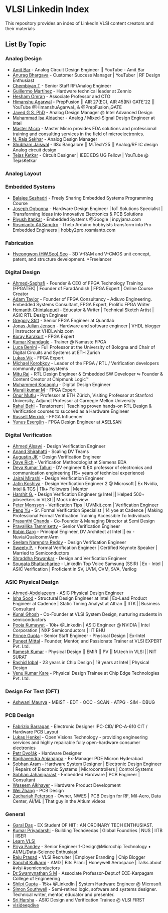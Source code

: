 # VLSI Linkedin Index
This repository provides an index of LinkedIn VLSI content creators and their materials

## List By Topic
### Analog Design
- [Amit Bar](https://www.linkedin.com/in/amitbarju2023/) - Analog Circuit Design Engineer || YouTube - Amit Bar
- [Anurag Bhargava](https://www.linkedin.com/in/anurag-bhargava-b64239b/) - Customer Success Manager | YouTuber | RF Design Enthusiast
- [Chembiyan T](https://www.linkedin.com/in/chembiyan-t-0b34b910/) - Senior Staff RF/Analog Engineer
- [Guillermo Martínez](https://www.linkedin.com/in/guillermb) - Hardware technical leader at Zennio
- [Hesham Omran](https://www.linkedin.com/in/omranh/) - Associate Professor and CTO
- [Himanshu Agarwal](https://www.linkedin.com/in/himanshu-agarwal-37148219a/) - PrepFusion || AIR 27(EC), AIR 45(IN) GATE'22 || YouTube @HimanshuAgarwal_ & @PrepFusion_GATE
- [Javed G S, PhD](https://www.linkedin.com/in/javed-g-s-phd/) - Analog Design Manager @ Intel Advanced Design
- [Muhammad Isa Aldacher](https://www.linkedin.com/in/muhammad-isa-aldacher-95336831/) - Analog / Mixed-Signal Design Engineer at Intel
- [Master Micro](https://www.linkedin.com/company/master-micro/) - Master Micro provides EDA solutions and professional training and consulting services in the field of microelectronics.
- [N. Raja Sekhar](https://www.linkedin.com/in/n-raja-sekhar-08ab1011/) - Analog Design Manager
- [Shubham Jaiswal](https://www.linkedin.com/in/shubhamjaiswal-iisc/) - IISc Bangalore || M.Tech’25 || Analog/RF IC design Analog circuit design
- [Tejas Ketkar](https://www.linkedin.com/in/tejas-ketkar-568863167/) - Circuit Designer | IEEE EDS UG Fellow | YouTube @ TejasKetkar

### Analog Layout
### Embedded Systems
- [Balajee Seshadri](https://www.linkedin.com/in/balajeeseshadri/) - Freely Sharing Embedded Systems Programming Course
- [Joseph Ogbonna](https://www.linkedin.com/in/joseph-ogbonna-2844171a5/) - Hardware Design Engineer | IoT Solutions Specialist | Transforming Ideas into Innovative Electronics & PCB Solutions
- [Piyush Itankar](https://www.linkedin.com/in/streetdogg/) - Embedded Systems @Google | inpyjama.com
- [Rosmianto Aji Saputro](https://www.linkedin.com/in/rosmianto/) - I help Arduino hobbyists transform into Pro Embedded Engineers | hobby2pro.rosmianto.com

### Fabrication
- [Hyeongwon (HW.Seo) Seo](https://www.linkedin.com/in/hyeongwon-seo-60206a244/) - 3D V-RAM and V-CMOS unit concept, patent, and structure development. *Freelancer

### Digital Design
- [Ahmed-Saghafi](https://www.linkedin.com/in/ahmad-saghafi/) - Founder & CEO of FPGA Technology Training (FPGATEK) | Founder of FaradAndish | FPGA Expert | Online Course Creator
- [Adam Taylor](https://www.linkedin.com/in/adam-taylor-8a991713/) - Founder of FPGA Consultancy - Adiuvo Engineering. Embedded Systems Consultant, FPGA Expert, Prolific FPGA Writer
- [Hemanth Chintalapudi](https://www.linkedin.com/in/hemanthch/) - Educator & Writer | Technical Sketch Artist | ASIC RTL Design Engineer
- [Gregory Stitt](https://www.linkedin.com/in/gregory-stitt-92ab1819/) - Senior FPGA Engineer at Quantlab
- [Jonas Julian Jensen](https://www.linkedin.com/in/jojuljen/) - Hardware and software engineer | VHDL blogger | Instructor at VHDLwhiz.com
- [Koray Karakurt](https://www.linkedin.com/in/koray-karakurt/) - FPGA Expert
- [Kumar Khandagle](https://www.linkedin.com/in/kumar-khandagle-6578b8194/) - Trainer @ Namaste FPGA
- [Luca Benini](https://www.linkedin.com/in/lubenini/) - Full Professor at the University of Bologna and Chair of Digital Circuits and Systems at ETH Zurich
- [Lukas Vik](https://www.linkedin.com/in/lukas-vik/) - FPGA Expert
- [Michael Korobkov](https://www.linkedin.com/in/korobkov-michael/) - Leader of the FPGA / RTL / Verification developers community @fpgasystems
- [Mitu Raj](https://www.linkedin.com/in/iammituraj/) - RTL Design Engineer & Embedded SW Developer ⇋ Founder & Content Creator at Chipmunk Logic™
- [Muhammed Kocaoglu](https://www.linkedin.com/in/muhammedkocaoglu/) - Digital Design Engineer
- [Murali kumar M](https://www.linkedin.com/in/thefpgaman/) - FPGA Expert
- [Onur Mutlu](https://www.linkedin.com/in/omutlu/) - Professor at ETH Zürich, Visiting Professor at Stanford University, Adjunct Professor at Carnegie Mellon University
- [Rahul Behl](https://www.linkedin.com/in/raulbehl/) - Tenstorrent | Teaching proven hands-on RTL Design & Verification courses to succeed as a Hardware Engineer
- [Russell Merrick](https://www.linkedin.com/in/russell-merrick-6058b34/) - FPGA Influencer
- [Yunus Esergün](https://www.linkedin.com/in/yunus-eserg%C3%BCn-673577202/) - FPGA Design Engineer at ASELSAN

### Digital Verification
- [Ahmed Alsawi](https://www.linkedin.com/in/ahmed-alsawi/) - Design Verification Engineer
- [Anand Shirahatti](https://www.linkedin.com/in/anand-shirahatti-1258235/) - Scaling DV Teams
- [Augustin JK](https://www.linkedin.com/in/augustin-jeba-kumar/) - Design Verification Engineer
- [Dave Rich](https://www.linkedin.com/in/davidrich/) - Verification Methodologist at Siemens EDA
- [Deva Kumar Talluri](https://www.linkedin.com/in/deva-kumar-talluri-028463284/) - DV engineer & EX professor of electronics and communication engineering (15+ years of technical experience)
- [Jairaj Mirashi](https://www.linkedin.com/in/jairaj-mirashi-design-verification-engineer/) - Design Verification Engineer
- [Jatin Koshiya](https://www.linkedin.com/in/jatinkoshiya/) - Design Verification Engineer 2 @ Microsoft | Ex Nvidia, Intel & TCS | 11k+ Followers | Mentor
- [Harshit G.](https://www.linkedin.com/in/harshitgupta97/) - Design Verification Engineer @ Intel || Helped 500+ jobseekers in VLSI || Mock interview
- [Peter Monsson](https://www.linkedin.com/in/petermonsson/) - Verification Tips | UVMkit.com | Verification Engineer
- [Peng Yu](https://www.linkedin.com/in/peng-y-90121b294/) - Sr. Formal Verification Specialist | 14 yoe at Cadence | Making Professional Formal Verification Training Accessible To Individuals
- [Prasanthi Chanda](https://www.linkedin.com/in/prasanthi-chanda-484205245/) - Co-Founder & Managing Director at Semi Design
- [Pravallika Tammisetty](https://www.linkedin.com/in/pravallika-tammisetty-629091173/) - Senior Verification Engineer
- [Robin Garg](https://www.linkedin.com/in/robingarg89/) - Principal Engineer, DV Architect at Intel || ex - Nuvia/Qualcomm/Arm
- [Seelam Narendra Reddy](https://www.linkedin.com/in/seelam-narendra-reddy-b66a56168/) - Design Verification Engineer
- [Sweety P.](https://www.linkedin.com/in/sweetypinjani/) - Formal Verification Engineer | Certified Keynote Speaker | Married to Semiconductors
- [Shraddha Pawankar](https://www.linkedin.com/in/shraddha-pawankar-abc/) - Design and Verification Engineer
- [Sougata Bhattacharjee](https://www.linkedin.com/in/sougata-bhattacharjee/) - LinkedIn Top Voice Samsung (SSIR) | Ex - Intel | ASIC Verification | Proficient in SV, UVM, OVM, SVA, Verilog

### ASIC Physical Design
- [Ahmed-Abdelazeem](https://www.linkedin.com/in/ahmed-abdelazeem/) - ASIC Physical Design Engineer
- [Isha Sood](https://www.linkedin.com/in/isha-sood-3602137/) - Structural Design Engineer at Intel | Ex-Lead Product Engineer at Cadence | Static Timing Analyst at Altran || IITK || Business Consultant
- [Kunal Ghosh](https://www.linkedin.com/in/kunal-ghosh-vlsisystemdesign-com-28084836/) - Co-Founder at VLSI System Design, nurturing students in semiconductors
- [Pooja Kumawat](https://www.linkedin.com/in/pooja47/) - 10k+ @Linkedin | ASIC Engineer @ NVIDIA | Intel Corporation | NXP Semiconductors | IIT BHU
- [Prince Gupta](https://www.linkedin.com/in/prince-gupta-8b253987/) - Senior Staff Engineer - Physical Design | Ex-Intel
- [Puneet Mittal](https://www.linkedin.com/in/mittalpuneet/) - Founder, Mentor, and Passionate Trainer at VLSI EXPERT Pvt. Ltd.
- [Ramesh Kumar](https://www.linkedin.com/in/rameshkumar95/) - Physical Design || EMIR || PV || M.tech in VLSI || NIT SURAT
- [Rashid Iqbal](https://www.linkedin.com/in/rashidco) - 23 years in Chip Design | 19 years at Intel | Physical Design
- [Venu Kumar Kare](https://www.linkedin.com/in/venu-kumar-kare-465265233/) - Physical Design Trainee at Chip Edge Technologies Pvt. Ltd.

### Design For Test (DFT)
- [Ashwani Maurya](https://www.linkedin.com/in/ashwani-maurya-562865117/) - MBIST - EDT - OCC - SCAN - ATPG - SIM - DBUG

### PCB Design
- [Fabrizio Barragan](https://www.linkedin.com/in/fabrizio-barragan-aa2602ba/) - Electronic Designer IPC-CID/ IPC-A-610 CIT / Hardware PCB Layout
- [Lukas Henkel](https://www.linkedin.com/in/lukas-henkel-ovt/) - Open Visions Technology - providing engineering services and highly repairable fully open-hardware consumer electronics
- [Petr Dvořák](https://www.linkedin.com/in/petr-dvorak-hw/) - Hardware Designer
- [Raghavendra Anjanappa](https://www.linkedin.com/in/raghavendra-anjanappa-ba7a0432/) - Ex-Manager PDE Micron Hyderabad
- [Sobhan Aram](https://www.linkedin.com/in/sobhanaramm/) - Hardware System Designer | Electronic Design Engineer | Repairs of Electronic Systems | Microcontrollers | Control Systems
- [Sobhan Jahaniparast](https://www.linkedin.com/in/sobhan-jahaniparast-930691203/) - Embedded Hardware | PCB Engineer | Consultant
- [Waseem Alkhayer](https://www.linkedin.com/in/waseemalkhayer/) - Hardware Product Development
- [Wei Zhang](https://www.linkedin.com/in/wei-zhang-ab2619307/) - PCB Design
- [Zachariah Peterson](https://www.linkedin.com/in/zachariah-peterson/) - Owner, NWES | PCB Design for RF, Mil-Aero, Data Center, AI/ML | That guy in the Altium videos

### General
- [Garal Das](https://www.linkedin.com/in/garal-das-aa895417a/) - EX Student OF HIT : AN ORDINARY TECH ENTHUSIAST.
- [Kumar Priyadarshi](https://www.linkedin.com/in/kumar-priyadarshi-b0a2a7a2/) - Building TechoVedas | Global Foundries | NUS | IITB | IISER
- [Learn VLSI](https://www.linkedin.com/company/learnvlsi/)
- [Priya Pandey](https://www.linkedin.com/in/pandey-priya/) - Senior Engineer 1-Design@Microchip Technology ▪️ AI/ML/Data-Science Enthusiast
- [Raju Prasad](https://www.linkedin.com/in/rajuprasadvlsi/) - VLSI Recruiter | Employer Branding | Chip Blogger
- [Sanchit Kulkarni](https://www.linkedin.com/in/sanchit-kulkarni-4030a5148/) - AMD | Bits Pilani | Honeywell Aerospace | Talks about #vlsi #semiconductors
- [Dr.Swamynathan S M](https://www.linkedin.com/in/dr-sms/) - Associate Professor-Dept.of ECE-Karpagam College of Engineering
- [Shilpi Gupta](https://www.linkedin.com/in/shilpi-garg2328/) - 15k+ @LinkedIn | System Hardware Engineer @ Microsoft
- [Simon Southwell](https://www.linkedin.com/in/simon-southwell-7684482/) - Semi-retired logic, software and systems designer. Technical writer, mentor, educator and presenter.
- [Sri Harsha](https://www.linkedin.com/in/sriharsha-vangalapudi/) - ASIC Design and Verification Trainee @ VLSI FIRST
- [vlsideepdive](https://www.linkedin.com/company/vlsideepdive/)
